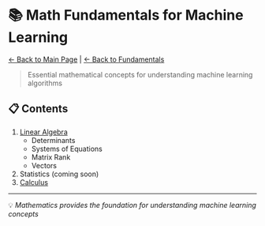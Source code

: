 # 📚 Math Fundamentals for Machine Learning

[← Back to Main Page](../../README.md) | [← Back to Fundamentals](../README.md)

> Essential mathematical concepts for understanding machine learning algorithms

## 📋 Contents
1. [Linear Algebra](linear_algebra/linear_algebra.md)
   - Determinants
   - Systems of Equations
   - Matrix Rank
   - Vectors
2. Statistics (coming soon)
3. [Calculus](calculus/README.md)

---
💡 _Mathematics provides the foundation for understanding machine learning concepts_